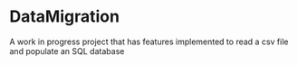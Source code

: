 # DataMigration
A work in progress project that has features implemented to read a csv file and populate an SQL database
